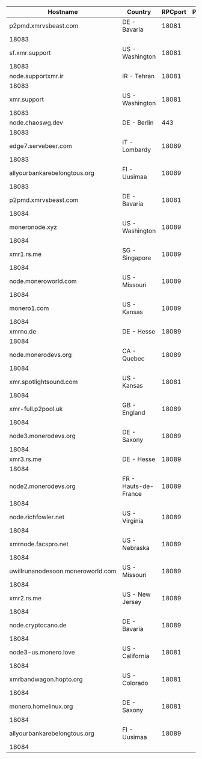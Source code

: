 Hostname | Country | RPCport | P2Pport
--- | --- | --- | ---
p2pmd.xmrvsbeast.com | DE - Bavaria | 18081
 | 18083
sf.xmr.support | US - Washington | 18081
 | 18083
node.supportxmr.ir | IR - Tehran | 18081
 | 18083
xmr.support | US - Washington | 18081
 | 18083
node.chaoswg.dev | DE - Berlin | 443
 | 18083
edge7.servebeer.com | IT - Lombardy | 18089
 | 18083
allyourbankarebelongtous.org | FI - Uusimaa | 18089
 | 18083
p2pmd.xmrvsbeast.com | DE - Bavaria | 18081
 | 18084
moneronode.xyz | US - Washington | 18089
 | 18084
xmr1.rs.me | SG - Singapore | 18089
 | 18084
node.moneroworld.com | US - Missouri | 18089
 | 18084
monero1.com | US - Kansas | 18089
 | 18084
xmrno.de | DE - Hesse | 18089
 | 18084
node.monerodevs.org | CA - Quebec | 18089
 | 18084
xmr.spotlightsound.com | US - Kansas | 18081
 | 18084
xmr-full.p2pool.uk | GB - England | 18089
 | 18084
node3.monerodevs.org | DE - Saxony | 18089
 | 18084
xmr3.rs.me | DE - Hesse | 18089
 | 18084
node2.monerodevs.org | FR - Hauts-de-France | 18089
 | 18084
node.richfowler.net | US - Virginia | 18089
 | 18084
xmrnode.facspro.net | US - Nebraska | 18089
 | 18084
uwillrunanodesoon.moneroworld.com | US - Missouri | 18089
 | 18084
xmr2.rs.me | US - New Jersey | 18089
 | 18084
node.cryptocano.de | DE - Bavaria | 18089
 | 18084
node3-us.monero.love | US - California | 18081
 | 18084
xmrbandwagon.hopto.org | US - Colorado | 18081
 | 18084
monero.homelinux.org | DE - Saxony | 18081
 | 18084
allyourbankarebelongtous.org | FI - Uusimaa | 18089
 | 18084
